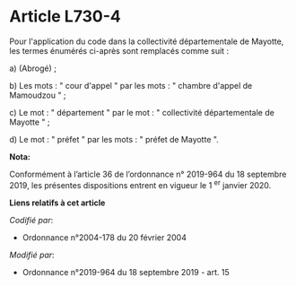 # Article L730-4

Pour l'application du code dans la collectivité départementale de Mayotte, les termes énumérés ci-après sont remplacés comme
suit :

a) (Abrogé) ;

b) Les mots : " cour d'appel " par les mots : " chambre d'appel de Mamoudzou " ;

c) Le mot : " département " par le mot : " collectivité départementale de Mayotte " ;

d) Le mot : " préfet " par les mots : " préfet de Mayotte ".

**Nota:**

Conformément à l’article 36 de l’ordonnance n° 2019-964 du 18 septembre 2019, les présentes dispositions entrent en vigueur
le 1
  <sup>er</sup> janvier 2020.

**Liens relatifs à cet article**

_Codifié par_:

  - Ordonnance n°2004-178 du 20 février 2004

_Modifié par_:

  - Ordonnance n°2019-964 du 18 septembre 2019 - art. 15
